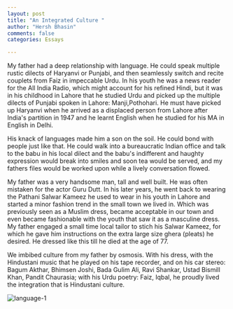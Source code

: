 ```yaml
---
layout: post
title: "An Integrated Culture "
author: "Hersh Bhasin"
comments: false
categories: Essays

---
```


My father had a deep relationship with language. He could speak multiple  rustic dilects of Haryanvi or Punjabi, and then seamlessly switch and recite couplets from Faiz in impeccable Urdu. In his youth he was a news reader for the All India Radio, which might account for his refined Hindi, but it was in his childhood in Lahore that he studied Urdu and picked up the multiple dilects of Punjabi spoken in Lahore: Manji,Pothohari. He must have picked up Haryanvi when he arrived as a displaced person from Lahore after India's partition in 1947 and he learnt English when he studied for his MA in English in Delhi.  

His knack of languages made him a son on the soil. He could bond with people just like that. He could  walk into a bureaucratic Indian office and talk to the babu in his local dilect and the babu's indifferent and haughty expression would break into smiles and soon tea would be served, and my fathers files would be worked upon while a lively conversation flowed.  

My father was a very handsome man, tall and well built. He was often mistaken for the actor Guru Dutt. In his later years, he went back to wearing the Pathani Salwar Kameez he used to wear in his youth in Lahore and started a minor fashion trend in the small town we lived in. Which was previously seen as a Muslim dress, became acceptable in our town and even became fashionable with the youth that saw it as a masculine dress. My father engaged a small time local tailor to stich his Salwar Kameez, for which he gave him instructions on the extra large size ghera (pleats) he desired. He dressed like this till he died at the age of 77.

We imbibed culture from my father by osmosis. With his dress, with the Hindustani music that he played on his tape recorder, and on his car stereo: Bagum Akthar, Bhimsen Joshi, Bada Gulim Ali, Ravi Shankar, Ustad Bismill Khan, Pandit Chaurasia; with his Urdu poetry: Faiz, Iqbal, he proudly lived the integration that is Hindustani culture.

![language-1](C:\_hbSites\harshb.github.io\assets\language-1.jpgxx)